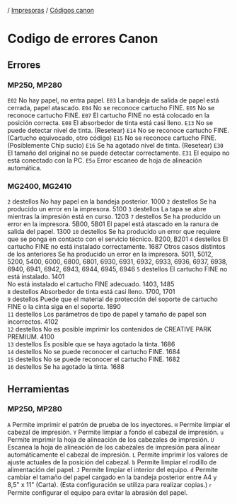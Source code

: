 <!-- TITLE: Codigo Errores Canon -->
<!-- SUBTITLE: A quick summary of Codigo Errores Canon -->

/ <a href="/impresoras">Impresoras</a> / <a href="#">Códigos canon</a>
# Codigo de errores Canon
## Errores
### MP250, MP280


`E02` No hay papel, no entra papel.
`E03` La bandeja de salida de papel está cerrada, papel atascado.
`E04` No se reconoce cartucho FINE.
`E05` No se reconoce cartucho FINE.
`E07` El cartucho FINE no está colocado en la posición correcta.
`E08` El absorbedor de tinta está casi lleno.
`E13` No se puede detectar nivel de tinta. (Resetear)
`E14` No se reconoce cartucho FINE. (Cartucho equivocado, otro código)
`E15` No se reconoce cartucho FINE. (Posiblemente Chip sucio)
`E16` Se ha agotado nivel de tinta. (Resetear)
`E30` El tamaño del original no se puede detectar correctamente.
`E31` El equipo no está conectado con la PC.
`E5o` Error escaneo de hoja de alineación automática.

### MG2400, MG2410

`2` destellos	No hay papel en la bandeja posterior.	1000	                                                         `2` destellos	Se ha producido un error en la impresora.	5100
`3` destellos	La tapa se abre mientras la impresión está en curso.	1203	                                 `7` destellos	Se ha producido un error en la impresora.	5B00, 5B01
		El papel está atascado en la ranura de salida del papel.	1300	                                               `10` destellos	Se ha producido un error que requiere que se ponga en contacto con el servicio técnico.	B200, B201
`4` destellos	El cartucho FINE no está instalado correctamente.	1687	Otros casos distintos de los anteriores	Se ha producido un error en la impresora.	5011, 5012, 5200, 5400, 6000, 6800, 6801, 6930, 6931, 6932, 6933, 6936, 6937, 6938, 6940, 6941, 6942, 6943, 6944, 6945, 6946
`5` destellos	El cartucho FINE no está instalado.	1401			
	No está instalado el cartucho FINE adecuado.	1403, 1485			
`8` destellos	Absorbedor de tinta está casi lleno.	1700, 1701			
`9` destellos	Puede que el material de protección del soporte de cartucho FINE o la cinta siga en el soporte.	1890			
`11` destellos	Los parámetros de tipo de papel y tamaño de papel son incorrectos.	4102			
`12` destellos	No es posible imprimir los contenidos de CREATIVE PARK PREMIUM.	4100			
`13` destellos	Es posible que se haya agotado la tinta.	1686			
`14` destellos	No se puede reconocer el cartucho FINE.	1684			
`15` destellos	No se puede reconocer el cartucho FINE.	1682			
`16` destellos	Se ha agotado la tinta.	1688			

## Herramientas
### MP250, MP280

`A` Permite imprimir el patrón de prueba de los inyectores.
`H` Permite limpiar el cabezal de impresión. 
`Y` Permite limpiar a fondo el cabezal de impresión.
`u` Permite imprimir la hoja de alineación de los cabezales de impresión.
`U` Escanea la hoja de alineación de los cabezales de impresión para alinear automáticamente el cabezal de impresión. 
`L` Permite imprimir los valores de ajuste actuales de la posición del cabezal.
`b` Permite limpiar el rodillo de alimentación del papel. 
`J` Permite limpiar el interior del equipo.
`d` Permite cambiar el tamaño del papel cargado en la bandeja posterior entre A4 y 8,5" x 11" (Carta). (Esta configuración se utiliza para realizar copias.) 
`ᴦ` Permite configurar el equipo para evitar la abrasión del papel. 

